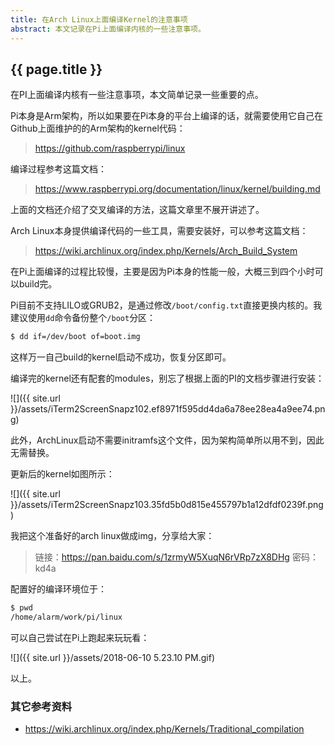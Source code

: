 ```yaml
---
title: 在Arch Linux上面编译Kernel的注意事项
abstract: 本文记录在Pi上面编译内核的一些注意事项。
---
```


## {{ page.title }}

在PI上面编译内核有一些注意事项，本文简单记录一些重要的点。

Pi本身是Arm架构，所以如果要在Pi本身的平台上编译的话，就需要使用它自己在Github上面维护的的Arm架构的kernel代码：

> https://github.com/raspberrypi/linux

编译过程参考这篇文档：

> https://www.raspberrypi.org/documentation/linux/kernel/building.md

上面的文档还介绍了交叉编译的方法，这篇文章里不展开讲述了。

Arch Linux本身提供编译代码的一些工具，需要安装好，可以参考这篇文档：

> https://wiki.archlinux.org/index.php/Kernels/Arch_Build_System

在Pi上面编译的过程比较慢，主要是因为Pi本身的性能一般，大概三到四个小时可以build完。

Pi目前不支持LILO或GRUB2，是通过修改`/boot/config.txt`直接更换内核的。我建议使用`dd`命令备份整个`/boot`分区：

```bash
$ dd if=/dev/boot of=boot.img
```

这样万一自己build的kernel启动不成功，恢复分区即可。

编译完的kernel还有配套的modules，别忘了根据上面的PI的文档步骤进行安装：

![]({{ site.url }}/assets/iTerm2ScreenSnapz102.ef8971f595dd4da6a78ee28ea4a9ee74.png)

此外，ArchLinux启动不需要initramfs这个文件，因为架构简单所以用不到，因此无需替换。

更新后的kernel如图所示：

![]({{ site.url }}/assets/iTerm2ScreenSnapz103.35fd5b0d815e455797b1a12dfdf0239f.png)

我把这个准备好的arch linux做成img，分享给大家：

> 链接：https://pan.baidu.com/s/1zrmyW5XuqN6rVRp7zX8DHg 密码：kd4a

配置好的编译环境位于：

```bash
$ pwd
/home/alarm/work/pi/linux
```

可以自己尝试在Pi上跑起来玩玩看：

![]({{ site.url }}/assets/2018-06-10 5.23.10 PM.gif)

以上。

### 其它参考资料

- https://wiki.archlinux.org/index.php/Kernels/Traditional_compilation

